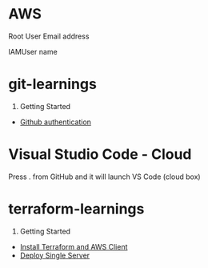 # AWS
Root User Email address

IAMUser name

# git-learnings

1. Getting Started
- [Github authentication](https://github.com/WelshieGD/terraform-learnings/blob/main/journal/prep/gitgettingstarted.md)

# Visual Studio Code - Cloud

Press . from GitHub and it will launch VS Code (cloud box)

# terraform-learnings

1. Getting Started
- [Install Terraform and AWS Client](https://github.com/WelshieGD/terraform-learnings/blob/main/journal/prep/gettingstarted.md)
- [Deploy Single Server](https://github.com/WelshieGD/terraform-learnings/blob/main/journal/terraform/001_deploy_singleserver/001_deploy_singleserver.md)


